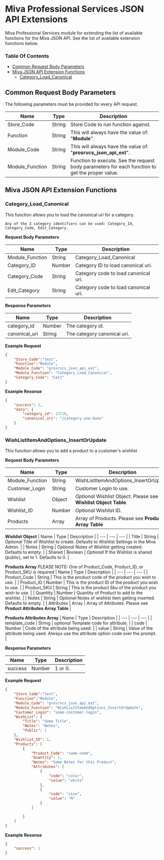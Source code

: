 # Miva Professional Services JSON API Extensions

Miva Professional Services module for extending the list of available functions for the Miva JSON API. See the list of available extension functions below.

### Table Of Contents

- [Common Request Body Parameters](#common-request-body-parameters)
- [Miva JSON API Extension Functions](#miva-json-api-extension-functions)
    - [Category_Load_Canonical](#category_load_canonical)

## Common Request Body Parameters

The following parameters must be provided for every API request.

| Name | Type | Description |
| --- | --- | --- |
| Store_Code | String | Store Code to run function against. |
| Function | String | This will always have the value of: "**Module**". |
| Module_Code | String | This will always have the value of: "**prosrvcs_json_api_ext**". |
| Module_Function | String | Function to execute. See the request body parameters for each function to get the proper value. |

## Miva JSON API Extension Functions

### Category_Load_Canonical

This function allows you to load the canonical uri for a category.

```
Any of the 3 category identifiers can be used: Category_Id, Category_Code, Edit_Category.
```

**Request Body Parameters**

| Name | Type | Description |
| --- | --- | --- |
| Module_Function | String | Category_Load_Canonical |
| Category_ID | Number | Category ID to load canonical uri. |
| Category_Code | String | Category code to load canonical uri. |
| Edit_Category | String | Category code to load canonical uri. |

**Response Parameters**

| Name | Type | Description |
| --- | --- | --- |
| category_id | Number | The category id. |
| canonical_uri | String | The category canonical uri. |

**Example Request**

```json
{  
    "Store_Code":"test",
    "Function":"Module",
    "Module_Code": "prosrvcs_json_api_ext",
    "Module_Function": "Category_Load_Canonical",
    "Category_Code": "Cat1"
}
```

**Example Resonse**

```json
{
    "success": 1,
    "data": {
        "category_id": 13710,
        "canonical_uri": "/category-uno-buno"
    }
}
```

### WishListItemAndOptions_InsertOrUpdate

This function allows you to add a product to a customer's wishlist

**Request Body Parameters**

| Name | Type | Description |
| --- | --- | --- |
| Module_Function | String | WishListItemAndOptions_InsertOrUpdate |
| Customer_Login | String | Customer Login to use. |
| Wishlist | Object | _Optional_ Wishlist Object. Please see **Wishlist Object Table**. |
| Wishlist_ID | Number | _Optional_ Wishlist ID. |
| Products | Array | Array of Products. Please see **Products Array Table** |

**Wishlist Object**
| Name | Type | Description |
| --- | --- | --- |
| Title | String | _Optional_ Title of Wishlist to create. Defaults to Wishlist Settings in the Miva Admin. |
| Notes | String | _Optional_ Notes of Wishlist getting created. Defaults to empty. |
| Shared | Boolean | _Optional_ If the Wishlist is shared (public), set to 1. Defaults to 0. |

**Products Array**
PLEASE NOTE: One of Product_Code, Product_ID, or Product_SKU is required
| Name | Type | Description |
| --- | --- | --- |
| Product_Code | String | This is the product code of the product you wish to use. |
| Product_ID | Number | This is the product ID of the product you wish to use. |
| Product_SKU | String | This is the product Sku of the product you wish to use. |
| Quantity | Number | Quantity of Product to add to the wishlist. |
| Notes | String | _Optional_ Notes of wishlist item getting inserted. Defaults to empty. |
| Attributes | Array | Array of Attributes. Please see **Product Attributes Array Table** |

**Products Attributes Array**
| Name | Type | Description |
| --- | --- | --- |
| template_code | String | _optional_ Template code for attribute. |
| code | Number | Code of the attribute being used. |
| value | String | Value of the attribute being used. Always use the attribute option code over the prompt. |


**Response Parameters**

| Name | Type | Description |
| --- | --- | --- |
| success | Number | 1 or 0. |

**Example Request**

```json
{  
    "Store_Code":"test",
    "Function":"Module",
    "Module_Code": "prosrvcs_json_api_ext",
    "Module_Function": "WishListItemAndOptions_InsertOrUpdate",
    "Customer_Login": "some-customer-login",
    "WishList": {
        "Title": "Some Title",
        "Notes": "Notes",
        "Public": 1
    },
    "Wishlist_ID": 1,
    "Products": [
        {
            "Product_Code": "some-code",
            "Quantity": 1,
            "Notes": "Some Notes for this Product",
            "Attributes": [
                {
                    "code": "color",
                    "value": "white"
                },
                {
                    "code": "size",
                    "value": "M"
                }
            ]

        }
    ]
}
```

**Example Resonse**

```json
{
    "success": 1
}
```
